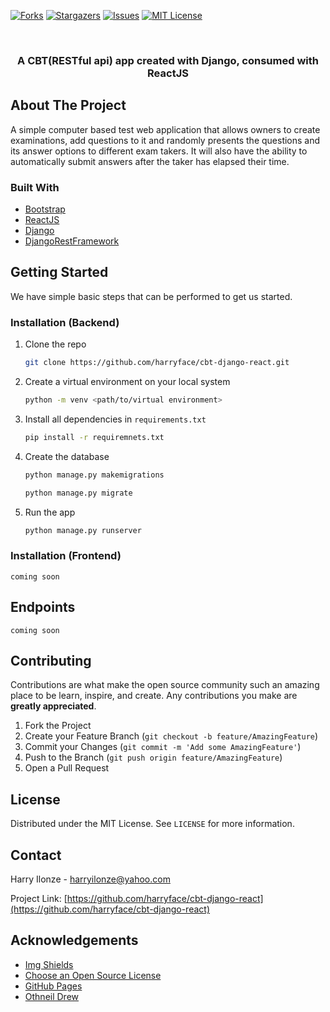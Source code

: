 [![Forks][forks-shield]][forks-url]
[![Stargazers][stars-shield]][stars-url]
[![Issues][issues-shield]][issues-url]
[![MIT License][license-shield]][license-url]



<!-- PROJECT LOGO -->
<br />
<p align="center">
  
  <h3 align="center">A CBT(RESTful api) app created with Django, consumed with ReactJS</h3>
  
</p>


<!-- ABOUT THE PROJECT -->
## About The Project

A simple computer based test web application that allows owners to create examinations, add questions to it and randomly presents the questions and its answer options to different exam takers.
It will also have the ability to automatically submit answers after the taker has elapsed their time.

### Built With

* [Bootstrap](https://getbootstrap.com)
* [ReactJS](https://reactjs.org)
* [Django](https://djangoproject.com)
* [DjangoRestFramework](https://www.django-rest-framework.org/)



<!-- GETTING STARTED -->
## Getting Started

We have simple basic steps that can be performed to get us started.

### Installation (Backend)

1. Clone the repo
   ```sh
   git clone https://github.com/harryface/cbt-django-react.git
   ```
2. Create a virtual environment on your local system
   ```sh
   python -m venv <path/to/virtual environment>
   ```
3. Install all dependencies in `requirements.txt`
   ```sh
   pip install -r requiremnets.txt
   ```
4. Create the database
   ```sh
   python manage.py makemigrations
   ```
   ```sh
   python manage.py migrate
   ```
5. Run the app
   ```sh
   python manage.py runserver
   ```


### Installation (Frontend)

`coming soon`



<!-- ENDPOINT EXAMPLES -->
## Endpoints

`coming soon`



<!-- CONTRIBUTING -->
## Contributing

Contributions are what make the open source community such an amazing place to be learn, inspire, and create. Any contributions you make are **greatly appreciated**.

1. Fork the Project
2. Create your Feature Branch (`git checkout -b feature/AmazingFeature`)
3. Commit your Changes (`git commit -m 'Add some AmazingFeature'`)
4. Push to the Branch (`git push origin feature/AmazingFeature`)
5. Open a Pull Request



<!-- LICENSE -->
## License

Distributed under the MIT License. See `LICENSE` for more information.



<!-- CONTACT -->
## Contact

Harry Ilonze - harryilonze@yahoo.com

Project Link: [https://github.com/harryface/cbt-django-react](https://github.com/harryface/cbt-django-react)



<!-- ACKNOWLEDGEMENTS -->
## Acknowledgements
* [Img Shields](https://shields.io)
* [Choose an Open Source License](https://choosealicense.com)
* [GitHub Pages](https://pages.github.com)
* [Othneil Drew](https://github.com/othneildrew/Best-README-Template)






<!-- MARKDOWN LINKS & IMAGES -->
<!-- https://www.markdownguide.org/basic-syntax/#reference-style-links -->
[forks-shield]: https://img.shields.io/github/forks/harryface/cbt-django-react.svg?style=for-the-badge
[forks-url]: https://github.com/harryface/cbt-django-react/network/members
[stars-shield]: https://img.shields.io/github/stars/harryface/cbt-django-react.svg?style=for-the-badge
[stars-url]: https://github.com/harryface/cbt-django-react/stargazers
[issues-shield]: https://img.shields.io/github/issues/harryface/cbt-django-react.svg?style=for-the-badge
[issues-url]: https://github.com/harryface/cbt-django-react/issues
[license-shield]: https://img.shields.io/github/license/harryface/cbt-django-react.svg?style=for-the-badge
[license-url]: https://github.com/harryface/cbt-django-react/blob/master/LICENSE.txt
